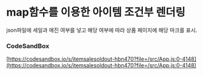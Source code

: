 # map함수를 이용한 아이템 조건부 렌더링

json파일에 세일과 매진 여부를 넣고 해당 여부에 따라 상품 페이지에 해당 마크를 표시.

### CodeSandBox

[https://codesandbox.io/s/itemsalesoldout-hbn470?file=/src/App.js:0-4148](https://codesandbox.io/s/itemsalesoldout-hbn470?file=/src/App.js:0-4148)
